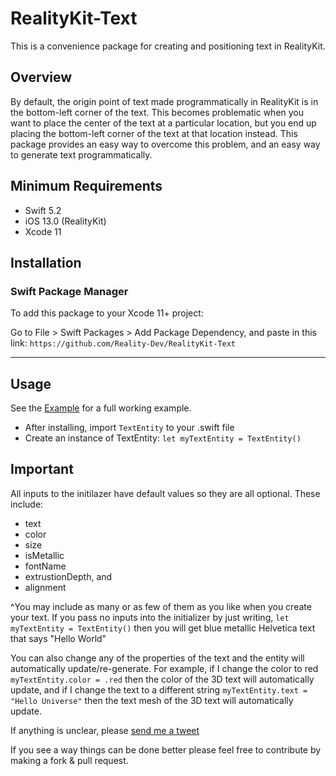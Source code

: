 # RealityKit-Text

This is a convenience package for creating and positioning text in RealityKit.

## Overview

By default, the origin point of text made programmatically in RealityKit is in the bottom-left corner of the text.
This becomes problematic when you want to place the center of the text at a particular location, but you end up placing the bottom-left corner of the text at that location instead.
This package provides an easy way to overcome this problem, and an easy way to generate text programmatically.

## Minimum Requirements
  - Swift 5.2
  - iOS 13.0 (RealityKit)
  - Xcode 11


## Installation

### Swift Package Manager

To add this package to your  Xcode 11+ project:

Go to File > Swift Packages > Add Package Dependency, and paste in this link:
`https://github.com/Reality-Dev/RealityKit-Text`

---
## Usage

See the [Example](./TextEntity-Example) for a full working example.

- After installing, import `TextEntity` to your .swift file
- Create an instance of TextEntity:
`let myTextEntity = TextEntity()`

## Important

All inputs to the initilazer have default values so they are all optional.
These include:
* text
* color
* size
* isMetallic
* fontName
* extrustionDepth, and
* alignment


^You may include as many or as few of them as you like when you create your text.
If you pass no inputs into the initializer by just writing,
    `let myTextEntity = TextEntity()`
then you will get blue metallic Helvetica text that says "Hello World"

You can also change any of the properties of the text and the entity will automatically update/re-generate.
For example, if I change the color to red `myTextEntity.color = .red` then the color of the 3D text will automatically update, and if I change the text to a different string `myTextEntity.text = "Hello Universe"` then the text mesh of the 3D text will automatically update.

If anything is unclear, please [send me a tweet](https://twitter.com/gmj4k)

If you see a way things can be done better please feel free to contribute by making a fork & pull request.







